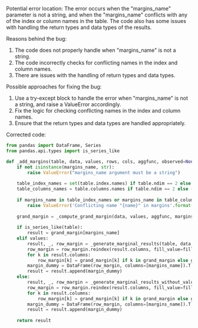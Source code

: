 Potential error location: 
The error occurs when the "margins_name" parameter is not a string, and when the "margins_name" conflicts with any of the index or column names in the table. The code also has some issues with handling the return types and data types of the results.

Reasons behind the bug:
1. The code does not properly handle when "margins_name" is not a string.
2. The code incorrectly checks for conflicting names in the index and column names.
3. There are issues with the handling of return types and data types.

Possible approaches for fixing the bug:
1. Use a try-except block to handle the error when "margins_name" is not a string, and raise a ValueError accordingly.
2. Fix the logic for checking conflicting names in the index and column names.
3. Ensure that the return types and data types are handled appropriately.

Corrected code:
```python
from pandas import DataFrame, Series
from pandas.api.types import is_series_like

def _add_margins(table, data, values, rows, cols, aggfunc, observed=None, margins_name="All", fill_value=None):
    if not isinstance(margins_name, str):
        raise ValueError("margins_name argument must be a string")
    
    table_index_names = set(table.index.names) if table.ndim == 2 else set(table.index.names + [None])
    table_columns_names = table.columns.names if table.ndim == 2 else (None, table.columns.names)
    
    if margins_name in table_index_names or margins_name in table_columns_names:
        raise ValueError('Conflicting name "{name}" in margins'.format(name=margins_name))
    
    grand_margin = _compute_grand_margin(data, values, aggfunc, margins_name)
    
    if is_series_like(table):
        result = grand_margin[margins_name]
    elif values:
        result, _, row_margin = _generate_marginal_results(table, data, values, rows, cols, aggfunc, observed, grand_margin, margins_name)
        row_margin = row_margin.reindex(result.columns, fill_value=fill_value)
        for k in result.columns:
            row_margin[k] = grand_margin[k] if k in grand_margin else grand_margin.get(k[1], fill_value)
        margin_dummy = DataFrame(row_margin, columns=[margins_name]).T
        result = result.append(margin_dummy)
    else:
        result, _, row_margin = _generate_marginal_results_without_values(table, data, rows, cols, aggfunc, observed, margins_name)
        row_margin = row_margin.reindex(result.columns, fill_value=fill_value)
        for k in result.columns:
            row_margin[k] = grand_margin[k] if k in grand_margin else grand_margin.get(k[1], fill_value)
        margin_dummy = DataFrame(row_margin, columns=[margins_name]).T
        result = result.append(margin_dummy)
    
    return result
```